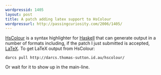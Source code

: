 ```yaml
---
wordpressid: 1405
layout: post
title: A patch adding latex support to HsColour
wordpressurl: http://passingcuriosity.com/2006/1405/
---
```


<a href="http://www.cs.york.ac.uk/fp/darcs/hscolour">HsColour</a> is a syntax highlighter for <a href="http://www.haskell.org/">Haskell</a> that can generate output in a number of formats including, if the patch I just submitted is accepted, <a href="http://www.latex-project.org/">LaTeX</a>. To get LaTeX output from HsColour:

`darcs pull http://darcs.thomas-sutton.id.au/hscolour/`

Or wait for it to show up in the main-line.
